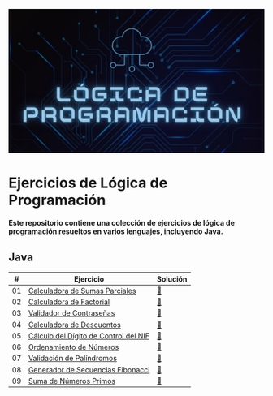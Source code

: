 ![header](./Images/header.png)
# Ejercicios de Lógica de Programación
#### Este repositorio contiene una colección de ejercicios de lógica de programación resueltos en varios lenguajes, incluyendo Java.

## Java
| # | Ejercicio | Solución |
|---|-----------|----------|
|01|[Calculadora de Sumas Parciales](./Java/Explicacion%20Ejercicios/CalculadoradeSumasParciales/Ejercicio.md)|[📝](./Java/Proyecto%20Java%20Completo/src/CalculadoradeSumasParciales)
|02|[Calculadora de Factorial](./Java/Explicacion%20Ejercicios/CalculadoraDeFactorial/Ejercicio.md)|[📝](./Java/Proyecto%20Java%20Completo//src/CalculadoraDeFactorial)
|03|[Validador de Contraseñas](./Java/Explicacion%20Ejercicios/ValidadorDeContraseñas/Ejercicio.md)|[📝](./Java/Proyecto%20Java%20Completo//src/ValidadorDeContraseñas)
|04|[Calculadora de Descuentos](./Java/Explicacion%20Ejercicios/CalculadoraDescuentos/Ejercicio.md)|[📝](./Java/Proyecto%20Java%20Completo//src/CalculadoraDescuentos)
|05|[Cálculo del Dígito de Control del NIF](./Java/Explicacion%20Ejercicios/CalculodelDigitodeControldelNIF/Ejercicio.md)|[📝](./Java/Proyecto%20Java%20Completo//src/CalculodelDigitodeControldelNIF)
|06|[Ordenamiento de Números](./Java/Explicacion%20Ejercicios/OrdenamientodeNumeros/Ejercicio.md)|[📝](./Java/Proyecto%20Java%20Completo//src/OrdenamientodeNumeros)
|07|[Validación de Palíndromos](./Java/Explicacion%20Ejercicios/ValidaciondePalindromos/Ejercicio.md)|[📝](./Java/Proyecto%20Java%20Completo//src/ValidaciondePalindromos)
|08|[Generador de Secuencias Fibonacci](./Java/Explicacion%20Ejercicios/GeneradordeSecuenciasFibonacci/Ejercicio.md)|[📝](./Java/Proyecto%20Java%20Completo//src/GeneradordeSecuenciasFibonacci)
|09|[Suma de Números Primos](./Java/Explicacion%20Ejercicios/SumadeNumerosPrimos/Ejercicio.md)|[📝](./Java/Proyecto%20Java%20Completo//src/SumadeNumerosPrimos)
